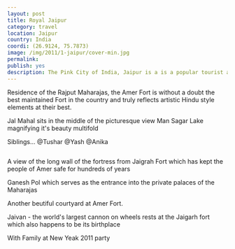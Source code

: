 ```yaml
---
layout: post
title: Royal Jaipur
category: travel
location: Jaipur
country: India
coordi: (26.9124, 75.7873)
image: /img/2011/1-jaipur/cover-min.jpg 
permalink: 
publish: yes
description: The Pink City of India, Jaipur is a is a popular tourist and stratrgic destination which serves as the gateway to Rajasthan.
---
```

<!-- http://compressjpeg.com -->
<!-- http://compressimage.toolur.com/ 1024, 400-->
<p class="center"><img src="{{site.baseurl}}/img/2011/1-jaipur/cover.jpg" alt="">Residence of the Rajput Maharajas, the Amer Fort is without a doubt the best maintained Fort in the country and truly reflects artistic Hindu style elements at their best.</p>

<p class="center"><img src="{{site.baseurl}}/img/2011/1-jaipur/1.jpg" alt="">Jal Mahal sits in the middle of the picturesque view Man Sagar Lake magnifying it's beauty multifold</p>

<p class="center"><img src="{{site.baseurl}}/img/2011/1-jaipur/2.jpg" alt="">Siblings... @Tushar @Yash @Anika</p>

<p class="center"><img src="{{site.baseurl}}/img/2011/1-jaipur/3.jpg" alt="">
</p>

<p class="center"><img src="{{site.baseurl}}/img/2011/1-jaipur/4.jpg" alt="">A view of the long wall of the fortress from Jaigrah Fort which has kept the people of Amer safe for hundreds of years</p>

<p class="center"><img src="{{site.baseurl}}/img/2011/1-jaipur/5.jpg" alt="">Ganesh Pol which serves as the entrance into the private palaces of the Maharajas</p>

<!-- <p class="center"><img src="{{site.baseurl}}/img/2011/1-jaipur/6.jpg" alt="">... which is filled up with live butterflies</p> -->
<p class="center"><img src="{{site.baseurl}}/img/2011/1-jaipur/8.jpg" alt="">Another beutiful courtyard at Amer Fort.</p>

<p class="center"><img src="{{site.baseurl}}/img/2011/1-jaipur/7.jpg" alt="">Jaivan - the world's largest cannon on wheels rests at the Jaigarh fort which also happens to be its birthplace</p>


<p class="center"><img src="{{site.baseurl}}/img/2011/1-jaipur/9.jpg" alt="">With Family at New Yeak 2011 party</p>
